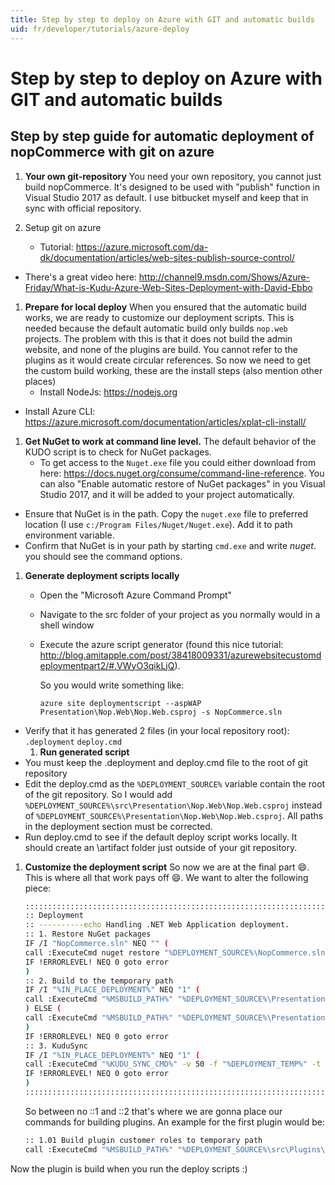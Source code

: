 ```yaml
---
title: Step by step to deploy on Azure with GIT and automatic builds
uid: fr/developer/tutorials/azure-deploy
---
```


# Step by step to deploy on Azure with GIT and automatic builds

## Step by step guide for automatic deployment of nopCommerce with git on azure

1. **Your own git-repository** You need your own repository, you cannot just build nopCommerce. It's designed to be used with "publish" function in Visual Studio 2017 as default. I use bitbucket myself and keep that in sync with official repository.

2. Setup git on azure
    
    - Tutorial: <https://azure.microsoft.com/da-dk/documentation/articles/web-sites-publish-source-control/>

- There's a great video here: <http://channel9.msdn.com/Shows/Azure-Friday/What-is-Kudu-Azure-Web-Sites-Deployment-with-David-Ebbo>

1. **Prepare for local deploy** When you ensured that the automatic build works, we are ready to customize our deployment scripts. This is needed because the default automatic build only builds `nop.web` projects. The problem with this is that it does not build the admin website, and none of the plugins are build. You cannot refer to the plugins as it would create circular references. So now we need to get the custom build working, these are the install steps (also mention other places) 
    - Install NodeJs: <https://nodejs.org>

- Install Azure CLI: <https://azure.microsoft.com/documentation/articles/xplat-cli-install/>

1. **Get NuGet to work at command line level.** The default behavior of the KUDO script is to check for NuGet packages. 
   - To get access to the `Nuget.exe` file you could either download from here: <https://docs.nuget.org/consume/command-line-reference>. You can also "Enable automatic restore of NuGet packages" in you Visual Studio 2017, and it will be added to your project automatically.

- Ensure that NuGet is in the path. Copy the `nuget.exe` file to preferred location (I use `c:/Program Files/Nuget/Nuget.exe`). Add it to path environment variable.
- Confirm that NuGet is in your path by starting `cmd.exe` and write *nuget*. you should see the command options.

1. **Generate deployment scripts locally**
    
    - Open the "Microsoft Azure Command Prompt"
    - Navigate to the src folder of your project as you normally would in a shell window
    - Execute the azure script generator (found this nice tutorial: <http://blog.amitapple.com/post/38418009331/azurewebsitecustomdeploymentpart2/#.VWyO3qikLjQ>).
        
        So you would write something like:
        
        `azure site deploymentscript --aspWAP Presentation\Nop.Web\Nop.Web.csproj -s NopCommerce.sln`

- Verify that it has generated 2 files (in your local repository root): `.deployment` `deploy.cmd` 
    1. **Run generated script**
- You must keep the .deployment and deploy.cmd file to the root of git repository
- Edit the deploy.cmd as the `%DEPLOYMENT_SOURCE%` variable contain the root of the git repository. So I would add `%DEPLOYMENT_SOURCE%\src\Presentation\Nop.Web\Nop.Web.csproj` instead of `%DEPLOYMENT_SOURCE%\Presentation\Nop.Web\Nop.Web.csproj`. All paths in the deployment section must be corrected.
- Run deploy.cmd to see if the default deploy script works locally. It should create an \artifact folder just outside of your git repository.

1. **Customize the deployment script** So now we are at the final part :smile:. This is where all that work pays off :smile:. We want to alter the following piece:

    ```sh
    ::::::::::::::::::::::::::::::::::::::::::::::::::::::::::::::::::::::::::::::::::::::::::::::::::::::::::::::::::::::::::::::::::
    :: Deployment
    :: ----------echo Handling .NET Web Application deployment.
    :: 1. Restore NuGet packages
    IF /I "NopCommerce.sln" NEQ "" (
    call :ExecuteCmd nuget restore "%DEPLOYMENT_SOURCE%\NopCommerce.sln"
    IF !ERRORLEVEL! NEQ 0 goto error
    )
    :: 2. Build to the temporary path
    IF /I "%IN_PLACE_DEPLOYMENT%" NEQ "1" (
    call :ExecuteCmd "%MSBUILD_PATH%" "%DEPLOYMENT_SOURCE%\Presentation\Nop.Web\Nop.Web.csproj" /nologo /verbosity:m /t:Build /t:pipelinePreDeployCopyAllFilesToOneFolder /p:_PackageTempDir="%DEPLOYMENT_TEMP%";AutoParameterizationWebConfigConnectionStrings=false;Configuration=Release /p:SolutionDir="%DEPLOYMENT_SOURCE%\.\\" %SCM_BUILD_ARGS%
    ) ELSE (
    call :ExecuteCmd "%MSBUILD_PATH%" "%DEPLOYMENT_SOURCE%\Presentation\Nop.Web\Nop.Web.csproj" /nologo /verbosity:m /t:Build /p:AutoParameterizationWebConfigConnectionStrings=false;Configuration=Release /p:SolutionDir="%DEPLOYMENT_SOURCE%\.\\" %SCM_BUILD_ARGS%
    )
    IF !ERRORLEVEL! NEQ 0 goto error
    :: 3. KuduSync
    IF /I "%IN_PLACE_DEPLOYMENT%" NEQ "1" (
    call :ExecuteCmd "%KUDU_SYNC_CMD%" -v 50 -f "%DEPLOYMENT_TEMP%" -t "%DEPLOYMENT_TARGET%" -n "%NEXT_MANIFEST_PATH%" -p "%PREVIOUS_MANIFEST_PATH%" -i ".git;.hg;.deployment;deploy.cmd"
    IF !ERRORLEVEL! NEQ 0 goto error
    )
    ::::::::::::::::::::::::::::::::::::::::::::::::::::::::::::::::::::::::::::::::::::::::::::::::::::::::::::::::::::::::::::::::::
    ```

     So between no ::1 and ::2 that's where we are gonna place our commands for building plugins.
     An example for the first plugin would be:
    

    ```sh
    :: 1.01 Build plugin customer roles to temporary path
    call :ExecuteCmd "%MSBUILD_PATH%" "%DEPLOYMENT_SOURCE%\src\Plugins\Nop.Plugin.DiscountRules.CustomerRoles\Nop.Plugin.DiscountRules.CustomerRoles.csproj" /nologo /verbosity:m /t:Build /p:AutoParameterizationWebConfigConnectionStrings=false;Configuration=Release /p:SolutionDir="%DEPLOYMENT_SOURCE%\.\\" %SCM_BUILD_ARGS%
    ```

Now the plugin is build when you run the deploy scripts :)